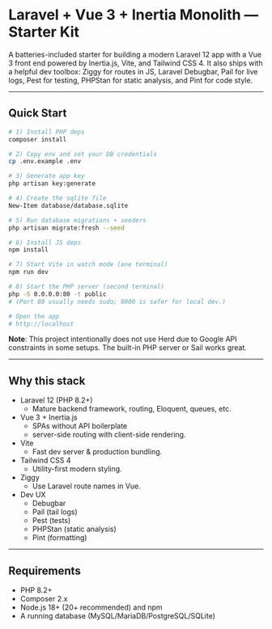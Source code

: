 # Laravel + Vue 3 + Inertia Monolith — Starter Kit

A batteries-included starter for building a modern Laravel 12 app with a Vue 3 front end powered by Inertia.js, Vite, and Tailwind CSS 4. It also ships with a helpful dev toolbox: Ziggy for routes in JS, Laravel Debugbar, Pail for live logs, Pest for testing, PHPStan for static analysis, and Pint for code style.

---

## Quick Start

```bash
# 1) Install PHP deps
composer install

# 2) Copy env and set your DB credentials
cp .env.example .env

# 3) Generate app key
php artisan key:generate

# 4) Create the sqlite file
New-Item database/database.sqlite

# 5) Run database migrations + seeders
php artisan migrate:fresh --seed

# 6) Install JS deps
npm install

# 7) Start Vite in watch mode (one terminal)
npm run dev

# 8) Start the PHP server (second terminal)
php -S 0.0.0.0:80 -t public
# (Port 80 usually needs sudo; 8000 is safer for local dev.)

# Open the app
# http://localhost
```

**Note**: This project intentionally does not use Herd due to Google API constraints in some setups. The built-in PHP server or Sail works great.

---

## Why this stack

- Laravel 12 (PHP 8.2+) 
  - Mature backend framework, routing, Eloquent, queues, etc. 
- Vue 3 + Inertia.js 
  - SPAs without API boilerplate
  - server-side routing with client-side rendering. 
- Vite 
  - Fast dev server & production bundling. 
- Tailwind CSS 4 
  - Utility-first modern styling. 
- Ziggy 
  - Use Laravel route names in Vue. 
- Dev UX 
  - Debugbar
  - Pail (tail logs)
  - Pest (tests)
  - PHPStan (static analysis)
  - Pint (formatting)

---

## Requirements

- PHP 8.2+ 
- Composer 2.x 
- Node.js 18+ (20+ recommended) and npm 
- A running database (MySQL/MariaDB/PostgreSQL/SQLite)
